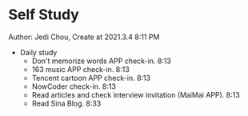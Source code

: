 # Self Study

Author: Jedi Chou, Create at 2021.3.4 8:11 PM

* Daily study
  * Don't memorize words APP check-in. 8:13
  * 163 music APP check-in. 8:13
  * Tencent cartoon APP check-in. 8:13
  * NowCoder check-in. 8:13
  * Read articles and check interview invitation (MaiMai APP). 8:13
  * Read Sina Blog. 8:33
